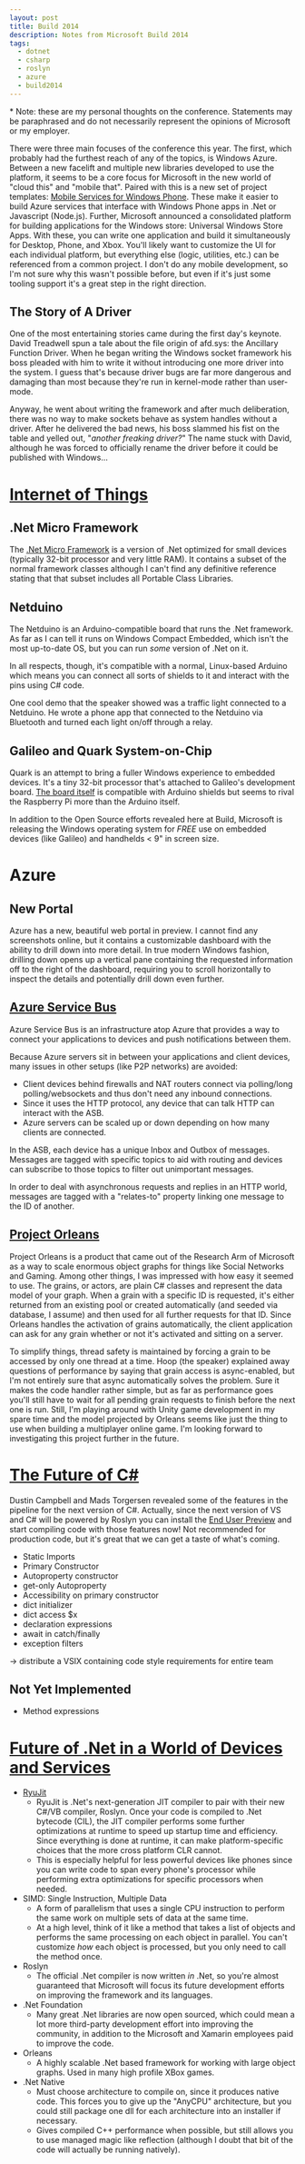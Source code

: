 ```yaml
---
layout: post
title: Build 2014
description: Notes from Microsoft Build 2014
tags:
  - dotnet
  - csharp
  - roslyn
  - azure
  - build2014
---
```


\* Note: these are my personal thoughts on the conference. Statements may be
  paraphrased and do not necessarily represent the opinions of Microsoft or
  my employer.

There were three main focuses of the conference this year. The first, which
probably had the furthest reach of any of the topics, is Windows Azure. Between
a new facelift and multiple new libraries developed to use the platform, it
seems to be a core focus for Microsoft in the new world of "cloud this" and
"mobile that". Paired with this is a new set of project templates: [Mobile
Services for Windows Phone](http://azure.microsoft.com/en-us/documentation/articles/mobile-services-windows-phone-get-started/).
These make it easier to build Azure services that interface with Windows Phone
apps in .Net or Javascript (Node.js). Further, Microsoft announced a consolidated
platform for building applications for the Windows store: Universal Windows
Store Apps. With these, you can write one application and build it simultaneously
for Desktop, Phone, and Xbox. You'll likely want to customize the UI for each
individual platform, but everything else (logic, utilities, etc.) can be referenced
from a common project. I don't do any mobile development, so I'm not sure why
this wasn't possible before, but even if it's just some tooling support it's
a great step in the right direction.

The Story of A Driver
---------------------

One of the most entertaining stories came during the first day's keynote. 
David Treadwell spun a tale about the file origin of afd.sys: the Ancillary
Function Driver. When he began writing the Windows socket framework his boss
pleaded with him to write it without introducing one more driver into the system.
I guess that's because driver bugs are far more dangerous and damaging than most
because they're run in kernel-mode rather than user-mode.

Anyway, he went about writing the framework and after much deliberation, there
was no way to make sockets behave as system handles without a driver. After he
delivered the bad news, his boss slammed his fist on the table and yelled
out, "*another freaking driver?*" The name stuck with David, although he
was forced to officially rename the driver before it could be published with
Windows...

[Internet of Things](http://channel9.msdn.com/Events/Build/2014/2-511)
==================

.Net Micro Framework
--------------------

The [.Net Micro Framework](http://www.netmf.com/) is a version of .Net optimized
for small devices (typically 32-bit processor and very little RAM). It
contains a subset of the normal framework classes although I can't find any
definitive reference stating that that subset includes all Portable Class
Libraries.

Netduino
--------

The Netduino is an Arduino-compatible board that runs the .Net framework. As
far as I can tell it runs on Windows Compact Embedded, which isn't the most
up-to-date OS, but you can run *some* version of .Net on it.

In all respects, though, it's compatible with a normal, Linux-based Arduino which
means you can connect all sorts of shields to it and interact with the pins
using C# code.

One cool demo that the speaker showed was a traffic light connected to a
Netduino. He wrote a phone app that connected to the Netduino via Bluetooth and
turned each light on/off through a relay.

Galileo and Quark System-on-Chip
--------------------------------

Quark is an attempt to bring a fuller Windows experience to embedded devices.
It's a tiny 32-bit processor that's attached to Galileo's development board.
[The board itself](http://www.intel.com/content/www/us/en/do-it-yourself/galileo-maker-quark-board.html)
is compatible with Arduino shields but seems to rival the Raspberry Pi more
than the Arduino itself.

In addition to the Open Source efforts revealed here at Build, Microsoft is
releasing the Windows operating system for *FREE* use on embedded devices (like
Galileo) and handhelds < 9" in screen size.

Azure
=================

New Portal
----------

Azure has a new, beautiful web portal in preview. I cannot find any screenshots
online, but it contains a customizable dashboard with the ability to drill down
into more detail. In true modern Windows fashion, drilling down opens up a
vertical pane containing the requested information off to the right of the
dashboard, requiring you to scroll horizontally to inspect the details and
potentially drill down even further.

[Azure Service Bus](http://channel9.msdn.com/Events/Build/2014/3-635)
-----------------

Azure Service Bus is an infrastructure atop Azure that provides a way to
connect your applications to devices and push notifications between them.

Because Azure servers sit in between your applications and client devices, many 
issues in other setups (like P2P networks) are avoided:
  * Client devices behind firewalls and NAT routers connect via
    polling/long polling/websockets and thus don't need any inbound connections.
  * Since it uses the HTTP protocol, any device that can talk HTTP can interact
    with the ASB.
  * Azure servers can be scaled up or down depending on how many clients are
    connected.

In the ASB, each device has a unique Inbox and Outbox of messages. Messages are
tagged with specific topics to aid with routing and devices can subscribe to
those topics to filter out unimportant messages.

In order to deal with asynchronous requests and replies in an HTTP world,
messages are tagged with a "relates-to" property linking one message to the ID
of another. 

[Project Orleans](http://channel9.msdn.com/Events/Build/2014/3-641)
---------------

Project Orleans is a product that came out of the Research Arm of Microsoft as
a way to scale enormous object graphs for things like Social Networks and Gaming.
Among other things, I was impressed with how easy it seemed to use. The grains,
or actors, are plain C# classes and represent the data model of your graph.
When a grain with a specific ID is requested, it's either returned from an existing
pool or created automatically (and seeded via database, I assume) and then
used for all further requests for that ID. Since Orleans handles the activation
of grains automatically, the client application can ask for any grain whether
or not it's activated and sitting on a server.

To simplify things, thread safety is maintained by forcing a grain to be accessed
by only one thread at a time. Hoop (the speaker) explained away questions of
performance by saying that grain access is async-enabled, but I'm not entirely
sure that async automatically solves the problem. Sure it makes the code
handler rather simple, but as far as performance goes you'll still have to wait
for all pending grain requests to finish before the next one is run. Still,
I'm playing around with Unity game development in my spare time and the model
projected by Orleans seems like just the thing to use when building a multiplayer
online game. I'm looking forward to investigating this project further in the
future.

[The Future of C#](http://channel9.msdn.com/Events/Build/2014/2-577)
================

Dustin Campbell and Mads Torgersen revealed some
of the features in the pipeline for the next version of C#. Actually, since the
next version of VS and C# will be powered by Roslyn you can install the
[End User Preview](http://roslyn.codeplex.com/) and start compiling
code with those features now! Not recommended for production code, but it's
great that we can get a taste of what's coming.

- Static Imports
- Primary Constructor
- Autoproperty constructor
- get-only Autoproperty
- Accessibility on primary constructor
- dict initializer
- dict access $x
- declaration expressions
- await in catch/finally
- exception filters

-> distribute a VSIX containing code style requirements for entire team

Not Yet Implemented
--------

- Method expressions


[Future of .Net in a World of Devices and Services](http://channel9.msdn.com/Events/Build/2014/2-588)
=================================================

- [RyuJit](http://blogs.msdn.com/b/dotnet/archive/2013/09/30/ryujit-the-next-generation-jit-compiler.aspx)
  - RyuJit is .Net's next-generation JIT compiler to pair with their new C#/VB compiler, Roslyn.
    Once your code is compiled to .Net bytecode (CIL), the JIT compiler performs some further
    optimizations at runtime to speed up startup time and efficiency. Since everything
    is done at runtime, it can make platform-specific choices that the more cross platform
    CLR cannot.
  - This is especially helpful for less powerful devices like phones since you
    can write code to span every phone's processor while performing extra
    optimizations for specific processors when needed.
- SIMD: Single Instruction, Multiple Data
  - A form of parallelism that uses a single CPU instruction to perform the
    same work on multiple sets of data at the same time.
  - At a high level, think of it like a method that takes a list of objects and
    performs the same processing on each object in parallel. You can't customize
    *how* each object is processed, but you only need to call the method once.
- Roslyn
  - The official .Net compiler is now written *in* .Net, so you're almost
    guaranteed that Microsoft will focus its future development efforts on
    improving the framework and its languages.
- .Net Foundation
  - Many great .Net libraries are now open sourced, which could mean a lot more
    third-party development effort into improving the community, in addition to
    the Microsoft and Xamarin employees paid to improve the code.
- Orleans
  - A highly scalable .Net based framework for working with large object graphs.
    Used in many high profile XBox games.
- .Net Native
  - Must choose architecture to compile on, since it produces native code. This
    forces you to give up the "AnyCPU" architecture, but you could still package
    one dll for each architecture into an installer if necessary.
  - Gives compiled C++ performance when possible, but still allows you to use
    managed magic like reflection (although I doubt that bit of the code will
    actually be running natively).